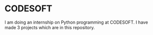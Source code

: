 # CODESOFT
I am doing an internship on Python programming at CODESOFT. I have made 3 projects which are in this repository. 

